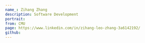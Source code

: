 ```yaml
---
name_: Zihang Zhang
description: Software Development
portrait:
from: CMU
page: https://www.linkedin.com/in/zihang-leo-zhang-3a6142192/
github:
---
```

